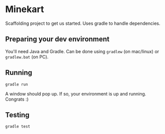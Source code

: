 # Minekart

Scaffolding project to get us started. Uses gradle to handle
dependencies.

## Preparing your dev environment

You'll need Java and Gradle. Can be done using ```gradlew``` (on mac/linux)
or ```gradlew.bat``` (on PC).

## Running

```gradle run```

A window should pop up. If so, your environment is up and running. Congrats :)

## Testing

```gradle test```


